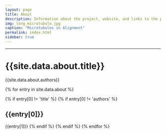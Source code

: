 ```yaml
---
layout: page
title: About
description: Information about the project, website, and links to the paper and SI
img: long_microtubule.jpg
caption: "Microtubules in Alignment"
permalink: index.html
sidebar: true
---
```


---


# {{site.data.about.title}}
{{site.data.about.authors}}

{% for entry in site.data.about %}

{% if entry[0] != 'title' %}
{% if entry[0] != 'authors' %}
## {{entry[0]}}
{{entry[1]}}
{% endif %}
{% endif %}
{% endfor %}
